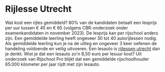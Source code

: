 # Rijlesse Utrecht
Wat kost een rijles gemiddeld? 80% van de kandidaten betaalt een lesprijs per uur tussen € 45 en € 65 (volgens CBR-onderzoek onder examenkandidaten in november 2023). De lesprijs kan per rijschool anders zijn. Een gemiddelde leerling heeft ongeveer 30 tot 40 autorijlessen nodig. Als gemiddelde leerling kun je na de uitleg en ongeveer 3 keer oefenen de handeling voldoende en veilig uitvoeren. Een lesauto is [rijlessen utrecht](https://www.rijschool-troy.nl) dan je denkt. Wist je dat een lesauto zo'n 8,50 euro per lesuur kost? Uit onderzoek van Rijschool Pro blijkt dat een gemiddelde rijschoolhouder 65.000 kilometer per jaar rijdt met zijn lesauto.
